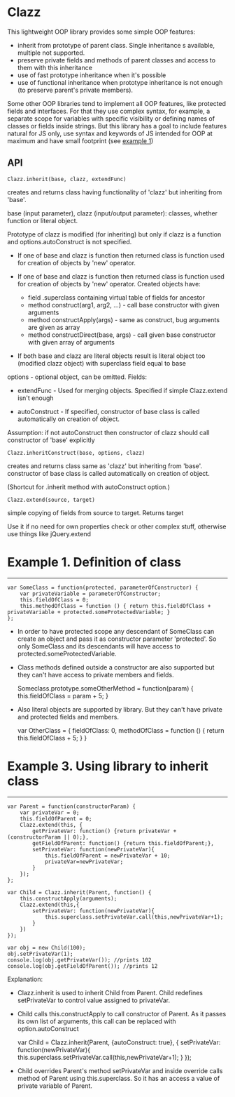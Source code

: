 Clazz
=====

This lightweight OOP library provides some simple OOP features:
- inherit from prototype of parent class. Single inheritance s available, multiple not supported.
- preserve private fields and methods of parent classes and access to them with this inheritance
- use of fast prototype inheritance when it's possible
- use of functional inheritance when prototype inheritance is not enough (to preserve parent's private members).

Some other OOP libraries tend to implement all OOP features, like protected fields and interfaces. For that they use complex syntax, for example, a separate scope for variables with specific visibility or defining names of classes or fields inside strings. But this library has a goal to include features natural for JS only, use syntax and keywords of JS intended for OOP at maximum and have small footprint (see [example 1](#example-1-definition-of-class))


API
---

    Clazz.inherit(base, clazz, extendFunc)

creates and returns class having functionality of 'clazz' but inheriting from 'base'.

base (input parameter), clazz (input/output parameter): classes, whether function or literal object.

Prototype of clazz is modified (for inheriting) but only if clazz is a function and options.autoConstruct is
not specified.

- If one of base and clazz is function then returned class is function used for creation of
objects by 'new' operator. 
- If one of base and clazz is function then returned class is function used for creation of
objects by 'new' operator. 
Created objects have: 
  - field .superclass containing virtual table of fields for ancestor
  - method construct(arg1, arg2, ...) - call base constructor with given arguments
  - method constructApply(args) - same as construct, bug arguments are given as array
  - method constructDirect(base, args) - call given base constructor with given array of arguments

- If both base and clazz are literal objects result is literal object too (modified clazz object)
with superclass field equal to base

options - optional object, can be omitted. Fields:

- extendFunc - Used for merging objects. Specified if simple Clazz.extend isn't enough

- autoConstruct - If specified, constructor of base class is called automatically on creation of object.

Assumption: if not autoConstruct then constructor of clazz should call constructor of 'base' explicitly

    Clazz.inheritConstruct(base, options, clazz) 

creates and returns class same as 'clazz' but inheriting from 'base'. constructor of base class is called
automatically on creation of object.

(Shortcut for .inherit method with autoConstruct option.)

    Clazz.extend(source, target)

simple copying of fields from source to target. Returns target

Use it if no need for own properties check or other complex stuff, otherwise use things like jQuery.extend


# Example 1. Definition of class
-------

    var SomeClass = function(protected, parameterOfConstructor) {
        var privateVariable = parameterOfConstructor;
        this.fieldOfClass = 0;
        this.methodOfClass = function () { return this.fieldOfClass + privateVariable + protected.someProtectedVariable; }
    };
    
- In order to have protected scope any descendant of SomeClass can create an object and pass it as constructor parameter 'protected'. So only SomeClass and its descendants will have access to protected.someProtectedVariable.
- Class methods defined outside a constructor are also supported but they can't have access to private members and fields.


    Someclass.prototype.someOtherMethod = function(param) { this.fieldOfClass = param + 5; }

- Also literal objects are supported by library. But they can't have private and protected fields and members. 
 

    var OtherClass = {
        fieldOfClass: 0,
        methodOfClass = function () { return this.fieldOfClass + 5; }
    }


# Example 3. Using library to inherit class
-------

    var Parent = function(constructorParam) {
        var privateVar = 0;
        this.fieldOfParent = 0;
        Clazz.extend(this, {
            getPrivateVar: function() {return privateVar + (constructorParam || 0);},
            getFieldOfParent: function() {return this.fieldOfParent;},
            setPrivateVar: function(newPrivateVar){
                this.fieldOfParent = newPrivateVar + 10;
                privateVar=newPrivateVar;
            }
        });        
    };

    var Child = Clazz.inherit(Parent, function() {
        this.constructApply(arguments);
        Clazz.extend(this,{
            setPrivateVar: function(newPrivateVar){
                this.superclass.setPrivateVar.call(this,newPrivateVar+1);
            }
        })
    });

    var obj = new Child(100);
    obj.setPrivateVar(1);
    console.log(obj.getPrivateVar()); //prints 102
    console.log(obj.getFieldOfParent()); //prints 12

Explanation:

- Clazz.inherit is used to inherit Child from Parent. Child redefines setPrivateVar to control value assigned to privateVar.

- Child calls this.constructApply to call constructor of Parent. As it passes its own list of arguments, this call can be replaced with option.autoConstruct


    var Child = Clazz.inherit(Parent, {autoConstruct: true}, {
            setPrivateVar: function(newPrivateVar){
                this.superclass.setPrivateVar.call(this,newPrivateVar+1);
            }
    });
    
- Child overrides Parent's method setPrivateVar and inside override calls method of Parent using this.superclass. So it has an access a value of private variable of Parent.
